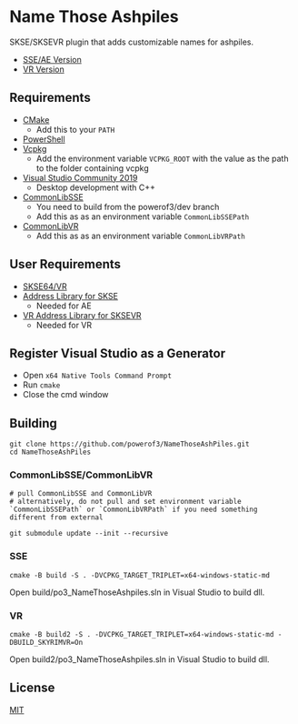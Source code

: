 # Name Those Ashpiles

SKSE/SKSEVR plugin that adds customizable names for ashpiles.

*	[SSE/AE Version](https://www.nexusmods.com/skyrimspecialedition/mods/24701)
*	[VR Version](https://www.nexusmods.com/skyrimspecialedition/mods/59825)

## Requirements
* [CMake](https://cmake.org/)
	* Add this to your `PATH`
* [PowerShell](https://github.com/PowerShell/PowerShell/releases/latest)
* [Vcpkg](https://github.com/microsoft/vcpkg)
	* Add the environment variable `VCPKG_ROOT` with the value as the path to the folder containing vcpkg
* [Visual Studio Community 2019](https://visualstudio.microsoft.com/)
	* Desktop development with C++
* [CommonLibSSE](https://github.com/powerof3/CommonLibSSE/tree/dev)
	* You need to build from the powerof3/dev branch
	* Add this as as an environment variable `CommonLibSSEPath`
* [CommonLibVR](https://github.com/alandtse/CommonLibVR/tree/vr)
	* Add this as as an environment variable `CommonLibVRPath`

## User Requirements
* [SKSE64/VR](https://skse.silverlock.org/)
* [Address Library for SKSE](https://www.nexusmods.com/skyrimspecialedition/mods/32444)
	* Needed for AE
* [VR Address Library for SKSEVR](https://www.nexusmods.com/skyrimspecialedition/mods/58101)
	* Needed for VR

## Register Visual Studio as a Generator
* Open `x64 Native Tools Command Prompt`
* Run `cmake`
* Close the cmd window

## Building

```
git clone https://github.com/powerof3/NameThoseAshPiles.git
cd NameThoseAshPiles
```
### CommonLibSSE/CommonLibVR
```
# pull CommonLibSSE and CommonLibVR
# alternatively, do not pull and set environment variable `CommonLibSSEPath` or `CommonLibVRPath` if you need something different from external

git submodule update --init --recursive

```
### SSE
```
cmake -B build -S . -DVCPKG_TARGET_TRIPLET=x64-windows-static-md
```
Open build/po3_NameThoseAshpiles.sln in Visual Studio to build dll.
### VR
```
cmake -B build2 -S . -DVCPKG_TARGET_TRIPLET=x64-windows-static-md -DBUILD_SKYRIMVR=On
```
Open build2/po3_NameThoseAshpiles.sln in Visual Studio to build dll.

## License
[MIT](LICENSE)

